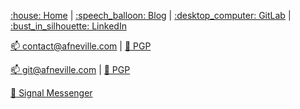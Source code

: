 <p></p>
<div>
  <a href="https://afneville.com">:house: Home</a> |
  <a href="https://docs.afneville.com">:speech_balloon: Blog</a> |
  <a href="https://gitlab.com/afneville">:desktop_computer: GitLab</a> |
  <a href="https://www.linkedin.com/in/afneville/">:bust_in_silhouette: LinkedIn</a>
</div>
<p></p>

[:mailbox: contact@afneville.com](mailto:contact@afneville.com) |
[:key: PGP](https://keys.openpgp.org/vks/v1/by-fingerprint/BB302E2E1E8460173DD869A0E584CD0E64E26B84)

[:mailbox: git@afneville.com](mailto:git@afneville.com) |
[:key: PGP](https://keys.openpgp.org/vks/v1/by-fingerprint/5327548E8A384B0036410BDF262E0CE9C78FD949)

[:iphone: Signal Messenger](https://signal.me/#eu/vaojnhDojUTxZPfY7OcrxXKde-0_TQoq8Ho1VGVasQ4Nx5l-27tJqbDod4z3zMfN)
